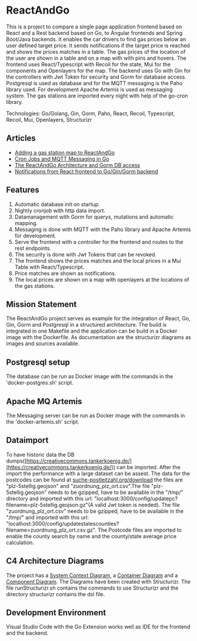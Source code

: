 # ReactAndGo
This is a project to compare a single page application frontend based on React and a Rest backend based on Go, to Angular frontends and Spring Boot/Java backends. It enables the car drivers to find gas prices below an user defined target price. It sends notifications if the target price is reached and shows the prices matches in a table. The gas prices of the location of the user are shown in a table and on a map with with pins and hovers. The frontend uses React/Typescript  with Recoil for the state, Mui for the components and Openlayers for the map. The backend uses Go with Gin for the controllers with Jwt Token for security and Gorm for database access. Postgresql is used as database and for the MQTT messaging is the Paho library used. For development Apache Artemis is used as messaging system. The gas stations are imported every night with help of the go-cron library. 

Technologies: Go/Golang, Gin, Gorm, Paho, React, Recoil, Typescript, Recoil, Mui, Openlayers, Structurizr

## Articles
* [Adding a gas station map to ReactAndGo](https://angular2guy.wordpress.com/2023/06/16/adding-a-gas-station-map-to-reactandgo/)
* [Cron Jobs and MQTT Messaging in Go](https://angular2guy.wordpress.com/2023/03/27/cron-jobs-and-mqtt-messaging-in-go/)
* [The ReactAndGo Architecture and Gorm DB access](https://angular2guy.wordpress.com/2023/02/26/the-reactandgo-architecture-and-gorm-db-access/)
* [Notifications from React frontend to Go/Gin/Gorm backend](https://angular2guy.wordpress.com/2023/03/09/notifications-from-react-frontend-to-go-gin-gorm-backend/)

## Features
1. Automatic database init on startup.
2. Nightly cronjob with http data import.
3. Datamanagement with Gorm for querys, mutations and automatic mapping.
4. Messaging is done with MQTT with the Paho library and Apache Artemis for development. 
5. Serve the frontend with a controller for the frontend and routes to the rest endpoints. 
6. The security is done with Jwt Tokens that can be revoked.
7. The frontend shows the prices matches and the local prices in a Mui Table with React/Typescript.
8. Price matches are shown as notifications. 
9. The local prices are shown on a map with openlayers at the locations of the gas stations.

## Mission Statement 
The ReactAndGo project serves as example for the integration of React, Go, Gin, Gorm and Postgresql in a structured architecture. The build is integrated in one Makefile and the application can be build in a Docker image with the Dockerfile. As documentation are the structurizr diagrams as images and sources available.

## Postgresql setup
The database can be run as Docker image with the commands in the 'docker-postgres.sh' script. 

## Apache MQ Artemis
The Messaging server can be run as Docker image with the commands in the 'docker-artemis.sh' script. 

## Dataimport
To have historic data the DB dumps([https://creativecommons.tankerkoenig.de/](https://creativecommons.tankerkoenig.de/)) can be imported. After the import the performance with a large dataset can be assest. The data for the postcodes can be found at [suche-postleitzahl.org/download](https://www.suche-postleitzahl.org/downloads) the files are "plz-5stellig.geojson" and "zuordnung_plz_ort.csv".The file "plz-5stellig.geojson" needs to be gzipped, have to be available in the "/tmp/" directory and imported with this url: "localhost:3000/config/updatepc?filename=plz-5stellig.geojson.gz"(A valid Jwt token is needed). The file "zuordnung_plz_ort.csv" needs to be gzipped, have to be available in the "/tmp/" and imported with this url: "localhost:3000/config/updatestatescounties?filename=zuordnung_plz_ort.csv.gz". The Postcode files are imported to enable the county search by name and the county/state average price calculation.

## C4 Architecture Diagrams
The project has a [System Context Diagram](structurizr/diagrams/structurizr-1-SystemContext.svg), a [Container Diagram](structurizr/diagrams/structurizr-1-Containers.svg) and a [Component Diagram](structurizr/diagrams/structurizr-1-Components.svg). The Diagrams have been created with Structurizr. The file runStructurizr.sh contains the commands to use Structurizr and the directory structurizr contains the dsl file.

## Development Environment
Visual Studio Code with the Go Extension works well as IDE for the frontend and the backend.
